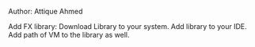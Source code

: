 Author: Attique Ahmed

Add FX library:
Download Library to your system.
Add library to your IDE.
Add path of VM to the library as well.


